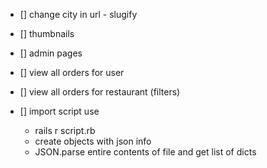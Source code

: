 - [] change city in url - slugify
- [] thumbnails
- [] admin pages

- [] view all orders for user
- [] view all orders for restaurant (filters)

- [] import script use 
  - rails r script.rb
  - create objects with json info
  - JSON.parse entire contents of file and get list of dicts
  


